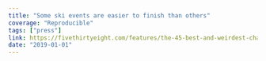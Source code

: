 ```yaml
---
title: "Some ski events are easier to finish than others"
coverage: "Reproducible"
tags: ["press"]
link: https://fivethirtyeight.com/features/the-45-best-and-weirdest-charts-we-made-in-2018/?ex_cid=538twitter
date: "2019-01-01"
---
```

